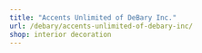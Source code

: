 ```yaml
---
title: "Accents Unlimited of DeBary Inc."
url: /debary/accents-unlimited-of-debary-inc/
shop: interior decoration
---
```

